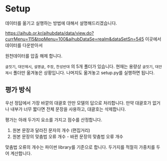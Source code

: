 # Setup

데이터를 옮기고 실행하는 방법에 대해서 설명해드리겠습니다.

https://aihub.or.kr/aihubdata/data/view.do?currMenu=115&topMenu=100&aihubDataSe=realm&dataSetSn=545 이곳에서 데이터를 다운받아서

원천데이터를 압출 해제 합니다.

`글짓기`, `대안제시`, `설명글`, `주장`, `찬성반대` 의 5개 폴더가 있습니다.
현재는 용량상 `글짓기`, `대안제시` 폴더만 옮겨놓은 상황입니다. 나머지도 옮겨놓고 setup.py를 실행하면 됩니다.


## 평가 방식

우선 정답에서 가장 바깥의 대괄호 안만 모델의 답으로 처리합니다. 만약 대괄호가 없거나 내부가 너무 짧다면 전체 문장을 사용하고, 대괄호는 삭제합니다.

평가는 아래 두가지 요소를 가지고 점수를 산정합니다.

1. 원본 문장과 달라진 문자의 개수 (편집거리)
2. 원본 문장의 맞춤법 오류 개수 - 바뀐 문장의 맞춤법 오류 개수

맞춤법 오류의 개수는 파이썬 library를 기준으로 합니다.
두가지를 적절히 가중치를 두어 계산합니다.